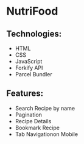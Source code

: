 # **NutriFood**

## **Technologies**:

- HTML
- CSS
- JavaScript
- Forkify API
- Parcel Bundler

## **Features**:

- Search Recipe by name
- Pagination
- Recipe Details
- Bookmark Recipe
- Tab Navigationon Mobile
